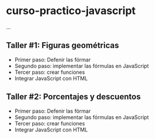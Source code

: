 # curso-practico-javascript

...

## Taller #1: Figuras geométricas

- Primer paso: Defenir las fórmar
- Segundo paso: implementar las fórmulas en JavaScript
- Tercer paso: crear funciones
- Integrar JavaScript con HTML


## Taller #2: Porcentajes y descuentos

- Primer paso: Defenir las fórmar
- Segundo paso: implementar las fórmulas en JavaScript
- Tercer paso: crear funciones
- Integrar JavaScript con HTML